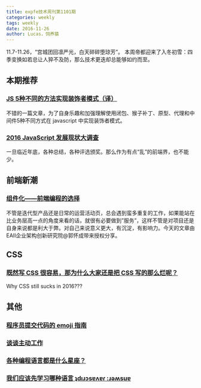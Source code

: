 ```yaml
---
title: expfe技术周刊第1101期
categories: weekly
tags: weekly
date: 2016-11-26
author: Lucas，饲养猿
---
```

11.7-11.26，“宫城团回凛严光，白天碎碎堕琼芳”。
本周帝都迎来了入冬初雪：四季变换如若总让人猝不及防，那么技术更迭却总能够如约而至。

## 本期推荐

### [JS 5种不同的方法实现装饰者模式（译）](https://zhuanlan.zhihu.com/p/20743493?from=singlemessage&isappinstalled=0)
不错的一篇文章，为了自身乐趣和加强理解使用闭包、猴子补丁、原型、代理和中间件5种不同方式在 javascript 中实现装饰者模式。


### [2016 JavaScript 发展现状大调查](http://mp.weixin.qq.com/s?__biz=MjM5MTA1MjAxMQ==&mid=2651224014&idx=1&sn=25ee1479f8c00fda80afae6fa5413ef1&chksm=bd49ae4a8a3e275c2bd13d64983385748aa783321b98e2d98d2dda508127c90906903ea2ddb5&mpshare=1&scene=1&srcid=1121ZEDSvG9GXWCr22ho8UGo#rd)
一旦临近年底，各种总结，各种评选颁奖。那么作为有点“乱”的前端界，也不能少。

<!-- more -->

## 前端新潮

### [组件化——前端编程的选择](http://mp.weixin.qq.com/s?__biz=MjM5MTA1MjAxMQ==&mid=2651224143&idx=2&sn=b2f3457ee7fc5f81858886efb7be0374&chksm=bd49a1cb8a3e28dd1dcebea92d0ac6aa61aa4df2061b47f0b00956aa0111f838dfa29e4f3a1e&mpshare=1&scene=1&srcid=1125IIjmzOrdk0m7t3HpYkuy#rd)
不管是迭代型产品还是日常的运营活动页，总会遇到蛮多重复的工作，如果能站在比业务层高一点的角度来看的话，就很有必要做到”服务”，这样不管是对项目还是自身来说都是利大于弊。对自己来说意义更大，有沉淀，有影响力。今天的文章由EAII企业架构创新研究院@郭怀成带来授权分享。

## CSS

### [既然写 CSS 很容易，那为什么大家还是把 CSS 写的那么烂呢？](http://mp.weixin.qq.com/s?__biz=MzA4NjE3MDg4OQ==&mid=2650963848&idx=1&sn=946969566285d2023b3dc1e49721a03b&chksm=843a13eeb34d9af8afed798ef742d937e07ee35b4a65182786a27d758cb45e488ab2505ec194&mpshare=1&scene=1&srcid=1122XbVzsEaIA8HN8RIiUVxm#rd)
Why CSS still sucks in 2016???


## 其他
### [程序员提交代码的 emoji 指南](http://mp.weixin.qq.com/s?__biz=MzA4NjE3MDg4OQ==&mid=2650963837&idx=1&sn=6417ad5d02622fb2b4f765170e95dfa7&chksm=843a131bb34d9a0d5c05eac862140d1b6fb564705f429c04130e76665565219ec901b80b5dbf&mpshare=1&scene=1&srcid=1119QJckFwjEboCtC0mGYyzK#rd)

### [谈谈主动工作](http://mp.weixin.qq.com/s?__biz=MjM5MTA1MjAxMQ==&mid=2651223990&idx=1&sn=bd8613aa2a6d088ff1b9dc290bccef3d&chksm=bd49ae328a3e27249a2da8b06737be5f28df53edca946e041c17788c70763c35cb817bf465db&mpshare=1&scene=1&srcid=1119aU3KMPedMEwelSDQZvJb#rd)

### [各种编程语言都是什么星座？](http://mp.weixin.qq.com/s?__biz=MzA4NjE3MDg4OQ==&mid=2650963854&idx=1&sn=2ff451c6638da8be0dff5f3cbdc88a29&chksm=843a13e8b34d9afe84d23accc9a75cdc31df611b80c7be6cba21b5f7c17d2f7c5572743ba4ea&mpshare=1&scene=1&srcid=11248LjhWF3vScFZKDscmjWM#rd)

### [我们应该先学习哪种语言 ʇdıɹɔsɐʌɐɾ :ɹǝʍsuɐ](http://mp.weixin.qq.com/s?__biz=MzA4NjE3MDg4OQ==&mid=2650963827&idx=1&sn=2a327830a340d5efdfbf43135b5f495d&chksm=843a1315b34d9a031832b37e7c1a3d90a84631b0bcf7749e06f413c903cc4fa9f348ebaeba95&mpshare=1&scene=1&srcid=1124xQOI9SRb5TGicdbsxS3L#rd)
